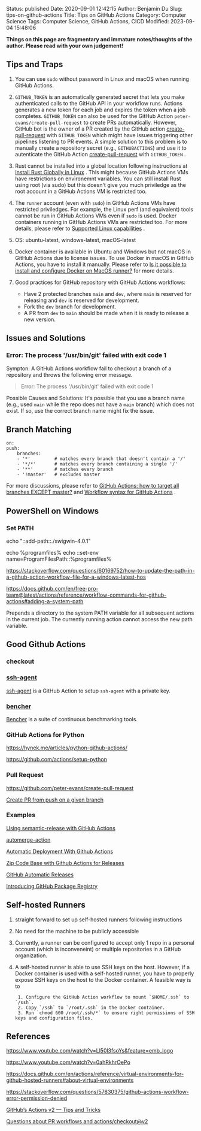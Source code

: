 Status: published
Date: 2020-09-01 12:42:15
Author: Benjamin Du
Slug: tips-on-github-actions
Title: Tips on GitHub Actions
Category: Computer Science
Tags: Computer Science, GitHub Actions, CICD
Modified: 2023-09-04 15:48:06

**Things on this page are fragmentary and immature notes/thoughts of the author. Please read with your own judgement!**

## Tips and Traps

1. You can use `sudo` without password in Linux and macOS when running GitHub Actions.

2. `GITHUB_TOKEN` is an automatically generated secret 
    that lets you make authenticated calls to the GitHub API in your workflow runs. 
    Actions generates a new token for each job and expires the token when a job completes.
    `GITHUB_TOKEN` can also be used for the GitHub Action `peter-evans/create-pull-request` to create PRs automatically.
    However,
    GitHub bot is the owner of a PR created by the GitHub action 
    [create-pull-request](https://github.com/peter-evans/create-pull-request) with `GITHUB_TOKEN` 
    which might have issues triggering other pipelines listening to PR events.
    A simple solution to this problem is to manually create a repository secret (e.g., `GITHUBACTIONS`)
    and use it to autenticate the GitHub Action 
    [create-pull-request](https://github.com/peter-evans/create-pull-request) with `GITHUB_TOKEN` 
    .

3. Rust cannot be installed into a global location 
    following instructions at 
    [Install Rust Globally in Linux](https://www.legendu.net/en/blog/install-rust-globally/)
    .
    This might because GitHub Actions VMs have restrictions on environemnt variables.
    You can still install Rust using root (via sudo)
    but this doesn't give you much priviledge
    as the root account in a GitHub Actions VM is restricted too.

4. The `runner` account (even with `sudo`) in GitHub Actions VMs 
    have restricted priviledges.
    For example, 
    the Linux perf (and equivalent) tools cannot be run in GitHub Actions VMs
    even if `sudo` is used.
    Docker containers running in GitHub Actions VMs are restricted too.
    For more details,
    please refer to
    [Supported Linux capabilities](https://docs.github.com/en/actions/creating-actions/dockerfile-support-for-github-actions#supported-linux-capabilities)
    .

3. OS: ubuntu-latest, windows-latest, macOS-latest

4. Docker container is available in Ubuntu and Windows but not macOS in GitHub Actions due to license issues.
    To use Docker in macOS in GitHub Actions,
    you have to install it manually.
    Please refer to 
    [Is it possible to install and configure Docker on MacOS runner?](https://github.community/t/is-it-possible-to-install-and-configure-docker-on-macos-runner/16981)
    for more details.
    
5. Good practices for GitHub repository with GitHub Actions workflows:
    - Have 2 protected branches `main` and `dev`,
        where `main` is reserved for releasing 
        and `dev` is reserved for development.
    - Fork the `dev` branch for development.
    - A PR from `dev` to `main` should be made 
        when it is ready to release a new version.

## Issues and Solutions

### Error: The process '/usr/bin/git' failed with exit code 1

Sympton: A GitHub Actions workflow fail to checkout a branch of a repository 
and throws the following error message.

> Error: The process '/usr/bin/git' failed with exit code 1

Possible Causes and Solutions: It's possible that you use a branch name 
(e.g., used `main` while the repo does not have a `main` branch) which does not exist. 
If so, 
use the correct branch name might fix the issue.

## Branch Matching

    on:
    push:
        branches:    
        - '*'         # matches every branch that doesn't contain a '/'
        - '*/*'       # matches every branch containing a single '/'
        - '**'        # matches every branch
        - '!master'   # excludes master

For more discussions,
please refer to
[GitHub Actions: how to target all branches EXCEPT master?](https://stackoverflow.com/questions/57699839/github-actions-how-to-target-all-branches-except-master)
and
[Workflow syntax for GitHub Actions](https://docs.github.com/en/free-pro-team@latest/actions/reference/workflow-syntax-for-github-actions)
.


## PowerShell on Windows

### Set PATH 

echo "::add-path::./swigwin-4.0.1"

echo %programfiles%
echo ::set-env name=ProgramFilesPath::%programfiles%

https://stackoverflow.com/questions/60169752/how-to-update-the-path-in-a-github-action-workflow-file-for-a-windows-latest-hos

https://docs.github.com/en/free-pro-team@latest/actions/reference/workflow-commands-for-github-actions#adding-a-system-path

Prepends a directory to the system PATH variable for all subsequent actions in the current job. The currently running action cannot access the new path variable.


## Good Github Actions

### checkout

### [ssh-agent](https://github.com/webfactory/ssh-agent)
[ssh-agent](https://github.com/webfactory/ssh-agent)
is a GitHub Action to setup `ssh-agent` with a private key.

### [bencher](https://github.com/bencherdev/bencher)
[Bencher](https://github.com/bencherdev/bencher)
is a suite of continuous benchmarking tools.

### GitHub Actions for Python

https://hynek.me/articles/python-github-actions/

https://github.com/actions/setup-python

### Pull Request 

https://github.com/peter-evans/create-pull-request

[Create PR from push on a given branch](https://github.com/peter-evans/create-pull-request/issues/544)

### Examples

[Using semantic-release with GitHub Actions](https://www.youtube.com/watch?v=rCXq86FOlzQ)

[automerge-action](https://github.com/pascalgn/automerge-action)

[Automatic Deployment With Github Actions](https://www.youtube.com/watch?v=X3F3El_yvFg)

[Zip Code Base with Github Actions for Releases](https://www.youtube.com/watch?v=yAkMgcfdok0)

[GitHub Automatic Releases](https://github.com/marketplace/actions/automatic-releases)

[Introducing GitHub Package Registry](https://www.youtube.com/watch?v=N_-Cu9_2YAA)

## Self-hosted Runners

1. straight forward to set up self-hosted runners following instructions

2. No need for the machine to be publicly accessible

3. Currently, 
    a runner can be configured to accept only 1 repo in a personal account 
    (which is inconveneint)
    or multiple repositories in a GitHub organization.

4. A self-hosted runner is able to use SSH keys on the host.
    However, 
    if a Docker container is used with a self-hosted runner,
    you have to properly expose SSH keys on the host to the Docker container.
    A feasible way is to 

        1. Configure the GitHub Action workflow to mount `$HOME/.ssh` to `/ssh`.
        2. Copy `/ssh` to `/root/.ssh` in the Docker container. 
        3. Run `chmod 600 /root/.ssh/*` to ensure right permissions of SSH keys and configuration files.

## References

https://www.youtube.com/watch?v=Ll50l3fsoYs&feature=emb_logo

https://www.youtube.com/watch?v=0ahRkhrOePo

https://docs.github.com/en/actions/reference/virtual-environments-for-github-hosted-runners#about-virtual-environments

https://stackoverflow.com/questions/57830375/github-actions-workflow-error-permission-denied

[GitHub’s Actions v2 — Tips and Tricks](https://medium.com/inexdigital-fr/githubs-actions-v2-tips-and-tricks-c083ec6cfae0)

[Questions about PR workflows and actions/checkout@v2](https://github.community/t/questions-about-pr-workflows-and-actions-checkout-v2/122347)

